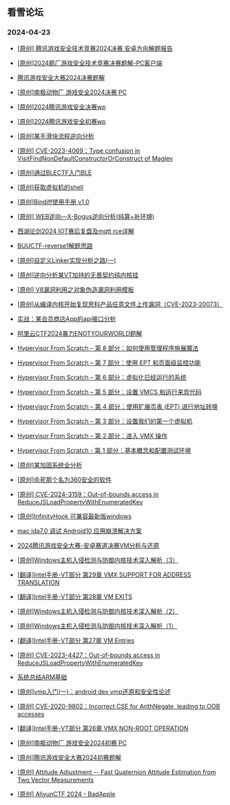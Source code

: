 ## 看雪论坛 
### 2024-04-23

+ [[原创] 腾讯游戏安全技术竞赛2024决赛 安卓方向解题报告](https://bbs.kanxue.com/thread-281463.htm)

+ [[原创]2024鹅厂游戏安全技术竞赛决赛题解-PC客户端](https://bbs.kanxue.com/thread-281459.htm)

+ [腾讯游戏安全大赛2024决赛题解](https://bbs.kanxue.com/thread-281458.htm)

+ [[原创]南极动物厂 游戏安全2024决赛 PC](https://bbs.kanxue.com/thread-281455.htm)

+ [[原创]2024腾讯游戏安全决赛wp](https://bbs.kanxue.com/thread-281452.htm)

+ [[原创]2024腾讯游戏安全初赛wp](https://bbs.kanxue.com/thread-281450.htm)

+ [[原创]某手滑块流程逆向分析](https://bbs.kanxue.com/thread-281383.htm)

+ [[原创] CVE-2023-4069：Type confusion in VisitFindNonDefaultConstructorOrConstruct of Maglev](https://bbs.kanxue.com/thread-281320.htm)

+ [[原创]通过BLECTF入门BLE](https://bbs.kanxue.com/thread-281313.htm)

+ [[原创]获取虚拟机的shell](https://bbs.kanxue.com/thread-281287.htm)

+ [[原创]Bindiff使用手册 v1.0](https://bbs.kanxue.com/thread-281248.htm)

+ [[原创] WEB逆向—X-Bogus逆向分析(纯算+补环境)](https://bbs.kanxue.com/thread-281237.htm)

+ [西湖论剑2024 IOT赛后复盘及mqtt rce详解](https://bbs.kanxue.com/thread-281231.htm)

+ [BUUCTF-reverse1解题思路](https://bbs.kanxue.com/thread-281185.htm)

+ [[原创]自定义Linker实现分析之路(一)](https://bbs.kanxue.com/thread-281184.htm)

+ [[原创]逆向分析某VT加持的无畏契约纯内核挂](https://bbs.kanxue.com/thread-281181.htm)

+ [[原创] V8漏洞利用之对象伪造漏洞利用模板](https://bbs.kanxue.com/thread-281180.htm)

+ [[原创]从编译内核开始复现思科产品任意文件上传漏洞（CVE-2023-20073）](https://bbs.kanxue.com/thread-281172.htm)

+ [实战：某会员商店App的api接口分析](https://bbs.kanxue.com/thread-281158.htm)

+ [阿里云CTF2024暴力ENOTYOURWORLD题解](https://bbs.kanxue.com/thread-281156.htm)

+ [Hypervisor From Scratch – 第 8 部分：如何使用管理程序施展魔法](https://bbs.kanxue.com/thread-281154.htm)

+ [Hypervisor From Scratch – 第 7 部分：使用 EPT 和页面级监控功能](https://bbs.kanxue.com/thread-281153.htm)

+ [Hypervisor From Scratch – 第 6 部分：虚拟化已经运行的系统](https://bbs.kanxue.com/thread-281151.htm)

+ [Hypervisor From Scratch – 第 5 部分：设置 VMCS 和运行来宾代码](https://bbs.kanxue.com/thread-281149.htm)

+ [Hypervisor From Scratch – 第 4 部分：使用扩展页表 (EPT) 进行地址转换](https://bbs.kanxue.com/thread-281146.htm)

+ [Hypervisor From Scratch – 第 3 部分：设置我们的第一个虚拟机](https://bbs.kanxue.com/thread-281145.htm)

+ [Hypervisor From Scratch – 第 2 部分：进入 VMX 操作](https://bbs.kanxue.com/thread-281143.htm)

+ [Hypervisor From Scratch - 第 1 部分：基本概念和配置测试环境](https://bbs.kanxue.com/thread-281142.htm)

+ [[原创]某加固系统全分析](https://bbs.kanxue.com/thread-281132.htm)

+ [[原创]杀死那个名为360安全的软件](https://bbs.kanxue.com/thread-281120.htm)

+ [[原创] CVE-2024-3159：Out-of-bounds access in ReduceJSLoadPropertyWithEnumeratedKey](https://bbs.kanxue.com/thread-281484.htm)

+ [[原创]InfinityHook 可兼容最新版windows](https://bbs.kanxue.com/thread-281479.htm)

+ [mac ida7.0 调试 Android10 应用崩溃解决方案](https://bbs.kanxue.com/thread-281473.htm)

+ [2024腾讯游戏安全大赛-安卓赛道决赛VM分析与还原](https://bbs.kanxue.com/thread-281464.htm)

+ [[原创]Windows主机入侵检测与防御内核技术深入解析（3）](https://bbs.kanxue.com/thread-281462.htm)

+ [[翻译]Intel手册-VT部分 第29章 VMX SUPPORT FOR ADDRESS TRANSLATION](https://bbs.kanxue.com/thread-281456.htm)

+ [[翻译]Intel手册-VT部分 第28章 VM EXITS](https://bbs.kanxue.com/thread-281453.htm)

+ [[原创]Windows主机入侵检测与防御内核技术深入解析（2）](https://bbs.kanxue.com/thread-281391.htm)

+ [[原创]Windows主机入侵检测与防御内核技术深入解析（1）](https://bbs.kanxue.com/thread-281370.htm)

+ [[翻译]Intel手册-VT部分 第27章 VM Entries](https://bbs.kanxue.com/thread-281369.htm)

+ [[原创] CVE-2023-4427：Out-of-bounds access in ReduceJSLoadPropertyWithEnumeratedKey](https://bbs.kanxue.com/thread-281448.htm)

+ [系统总结ARM基础](https://bbs.kanxue.com/thread-281433.htm)

+ [[原创]vmp入门(一)：android dex vmp还原和安全性论述](https://bbs.kanxue.com/thread-281427.htm)

+ [[原创] CVE-2020-9802：Incorrect CSE for ArithNegate, leading to OOB accesses](https://bbs.kanxue.com/thread-281397.htm)

+ [[翻译]Intel手册-VT部分 第26章 VMX NON-ROOT OPERATION](https://bbs.kanxue.com/thread-281361.htm)

+ [[原创]南极动物厂 游戏安全2024初赛 PC](https://bbs.kanxue.com/thread-281351.htm)

+ [[原创]腾讯游戏安全大赛2024初赛题解](https://bbs.kanxue.com/thread-281334.htm)

+ [[原创] Attitude Adjustment -- Fast Quaternion Attitude Estimation from Two Vector Measurements](https://bbs.kanxue.com/thread-281328.htm)

+ [[原创] AliyunCTF 2024 - BadApple](https://bbs.kanxue.com/thread-281291.htm)

